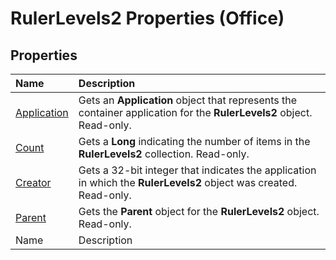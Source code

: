 
# RulerLevels2 Properties (Office)

## Properties



|**Name**|**Description**|
|:-----|:-----|
| [Application](174eba7d-38d8-6389-5a83-bb5a2cd2613b.md)|Gets an  **Application** object that represents the container application for the **RulerLevels2** object. Read-only.|
| [Count](94e7b037-ef73-753a-2231-fd31bd4405d5.md)|Gets a  **Long** indicating the number of items in the **RulerLevels2** collection. Read-only.|
| [Creator](e86b721c-df91-8ecc-5886-db6da0e24fca.md)|Gets a 32-bit integer that indicates the application in which the  **RulerLevels2** object was created. Read-only.|
| [Parent](000d8a65-c798-33d2-adc0-d38c44643aae.md)|Gets the  **Parent** object for the **RulerLevels2** object. Read-only.|
|Name|Description|
